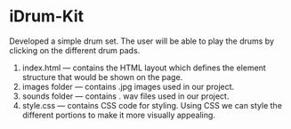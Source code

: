 # iDrum-Kit
 Developed a simple drum set.
 The user will be able to play the drums by clicking on the different drum pads.
1. index.html — contains the HTML layout which defines the element structure that would be shown on the page.
2. images folder — contains .jpg images used in our project.
3. sounds folder — contains . wav files used in our project.
4. style.css — contains CSS code for styling. Using CSS we can style the different portions to make it more visually appealing.
